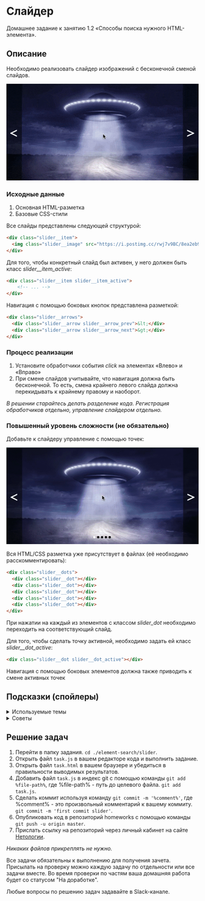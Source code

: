 # Слайдер

Домашнее задание к занятию 1.2 «Способы поиска нужного HTML-элемента».

## Описание 

Необходимо реализовать слайдер изображений с бесконечной сменой слайдов.

![Demo](./demo.gif)

### Исходные данные

1. Основная HTML-разметка
2. Базовые CSS-стили

Все слайды представлены следующей структурой:

```html
<div class="slider__item">
  <img class="slider__image" src="https://i.postimg.cc/rwj7v9BC/8ea2eb98-6cce-4f9f-96f0-60652623cf8e-large16x9-MGNgraphic-UFO-7.jpg" alt="">
</div>
```

Для того, чтобы конкретный слайд был активен, у него должен быть класс
*slider__item_active*:

```html
<div class="slider__item slider__item_active">
    <!-- ... -->
</div>
```

Навигация с помощью боковых кнопок представлена разметкой:

```html
<div class="slider__arrows">
  <div class="slider__arrow slider__arrow_prev">&lt;</div>
  <div class="slider__arrow slider__arrow_next">&gt;</div>
</div>
```

### Процесс реализации

1. Установите обработчики события *click* на элементах «Влево» и «Вправо»
2. При смене слайдов учитывайте, что навигация должна быть бесконечной. То есть, 
смена крайнего левого слайда должна перекидывать к крайнему правому и наоборот.

_В решении старайтесь делать разделение кода. 
Регистрация обработчиков отдельно, управление слайдером отдельно._

### Повышенный уровень сложности (не обязательно)

Добавьте к слайдеру управление с помощью точек: 

![Extended Demo](./extended-demo.gif)

Вся HTML/CSS разметка уже присутствует в файлах (её необходимо расскомментировать):

```html
<div class="slider__dots">
  <div class="slider__dot"></div>
  <div class="slider__dot"></div>
  <div class="slider__dot"></div>
  <div class="slider__dot"></div>
  <div class="slider__dot"></div>
</div>
```

При нажатии на каждый из элементов с классом *slider_dot* необходимо
переходить на соответствующий слайд.

Для того, чтобы сделать точку активной, необходимо задать ей класс
*slider__dot_active*:

```html
<div class="slider__dot slider__dot_active"></div>
```

Навигация с помощью боковых элементов должна также приводить к смене активных точек

## Подсказки (спойлеры)

<details>
<summary>Используемые темы</summary>

1. Событие *click*, метод *onclick*, обработчик события
2. Метод Array.from() или оператор распространения (spread, «...») для удобной
   навигации по найденным элементам
3. Свойство *length* массива
   
</details>


<details>
<summary>Советы</summary>

1. Опирайтесь на свойство *length* для подсчёта количества слайдов или точек
2. При движении вправо и влево, следите, чтобы номер слайда существовал
3. Храните номер текцщего слайда в отдельной переменной. 
Меняйте значение в переменной по смене слайда. По этому значению легко будет
найти нужный слайд или активную точку. Задайте начальным значением *0*.
4. Для проверки на наличие того или иного класса, используйте метод
[includes](https://developer.mozilla.org/ru/docs/Web/JavaScript/Reference/Global_Objects/String/includes):

```javascript
dot.className.includes( 'slider__dot_active' );
```

Более удобный вариант - использовать объект 
[*classList*](https://developer.mozilla.org/ru/docs/Web/API/Element/classList), 
с которым вы познакомитесь позднее. Он содержит удобный метод *contains*:

```javascript
dot.classList.contains( 'slider__dot_active' );
```

   
</details>


## Решение задач
1. Перейти в папку задания. `cd ./element-search/slider`.
2. Открыть файл `task.js` в вашем редакторе кода и выполнить задание.
3. Открыть файл `task.html` в вашем браузере и убедиться в правильности выводимых результатов.
4. Добавить файл `task.js` в индекс git с помощью команды `git add %file-path%`, где %file-path% - путь до целевого файла. `git add task.js`.
5. Сделать коммит используя команду `git commit -m '%comment%'`, где %comment% - это произвольный комментарий к вашему коммиту. `git commit -m 'first commit slider'`.
6. Опубликовать код в репозиторий homeworks с помощью команды `git push -u origin master`.
7. Прислать ссылку на репозиторий через личный кабинет на сайте [Нетологии][6].

[0]: https://github.com/
[1]: https://www.sublimetext.com/
[2]: https://code.visualstudio.com/
[3]: https://github.com/netology-code/guides/tree/master/github
[4]: https://git-scm.com/
[5]: https://github.com/netology-code/guides/blob/master/git/REAMDE.md
[6]: https://netology.ru/

*Никаких файлов прикреплять не нужно.*

Все задачи обязательны к выполнению для получения зачета. Присылать на проверку можно каждую задачу по отдельности или все задачи вместе. Во время проверки по частям ваша домашняя работа будет со статусом "На доработке".

Любые вопросы по решению задач задавайте в Slack-канале.
